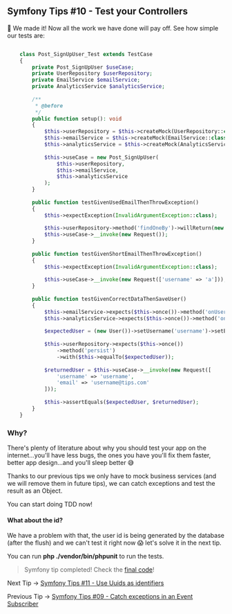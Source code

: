 ## Symfony Tips #10 - Test your Controllers

🥳 We made it! Now all the work we have done will pay off. See how simple our tests are:

```php

    class Post_SignUpUser_Test extends TestCase
    {
        private Post_SignUpUser $useCase;
        private UserRepository $userRepository;
        private EmailService $emailService;
        private AnalyticsService $analyticsService;
    
        /**
         * @before
         */
        public function setup(): void
        {
            $this->userRepository = $this->createMock(UserRepository::class);
            $this->emailService = $this->createMock(EmailService::class);
            $this->analyticsService = $this->createMock(AnalyticsService::class);
    
            $this->useCase = new Post_SignUpUser(
                $this->userRepository,
                $this->emailService,
                $this->analyticsService
            );
        }
    
        public function testGivenUsedEmailThenThrowException()
        {
            $this->expectException(InvalidArgumentException::class);
    
            $this->userRepository->method('findOneBy')->willReturn(new User());
            $this->useCase->__invoke(new Request());
        }
    
        public function testGivenShortEmailThenThrowException()
        {
            $this->expectException(InvalidArgumentException::class);
    
            $this->useCase->__invoke(new Request(['username' => 'a']));
        }
    
        public function testGivenCorrectDataThenSaveUser()
        {
            $this->emailService->expects($this->once())->method('onUserCreated');
            $this->analyticsService->expects($this->once())->method('onUserCreated');
    
            $expectedUser = (new User())->setUsername('username')->setEmail('username@tips.com');
    
            $this->userRepository->expects($this->once())
                ->method('persist')
                ->with($this->equalTo($expectedUser));
    
            $returnedUser = $this->useCase->__invoke(new Request([
                'username' => 'username',
                'email' => 'username@tips.com'
            ]));
    
            $this->assertEquals($expectedUser, $returnedUser);
        }
    }
```


### Why?

There's plenty of literature about why you should test your app on the internet...you'll have less bugs, the ones you have you'll fix them faster, better app design...and you'll sleep better 😅

Thanks to our previous tips we only have to mock business services (and we will remove them in future tips), we can catch exceptions and test the result as an Object.

You can start doing TDD now!

#### What about the id?

We have a problem with that, the user id is being generated by the database (after the flush) and we can't test it right now 😱 let's solve it in the next tip.

You can run **php ./vendor/bin/phpunit** to run the tests.

> Symfony tip completed! Check the [final code](https://github.com/albertobeiz/symfony-tips/tree/10)!

Next Tip -> [Symfony Tips #11 - Use Uuids as identifiers](https://github.com/albertobeiz/symfony-tips/tree/11)

Previous Tip -> [Symfony Tips #09 - Catch exceptions in an Event Subscriber](https://github.com/albertobeiz/symfony-tips/tree/09)
